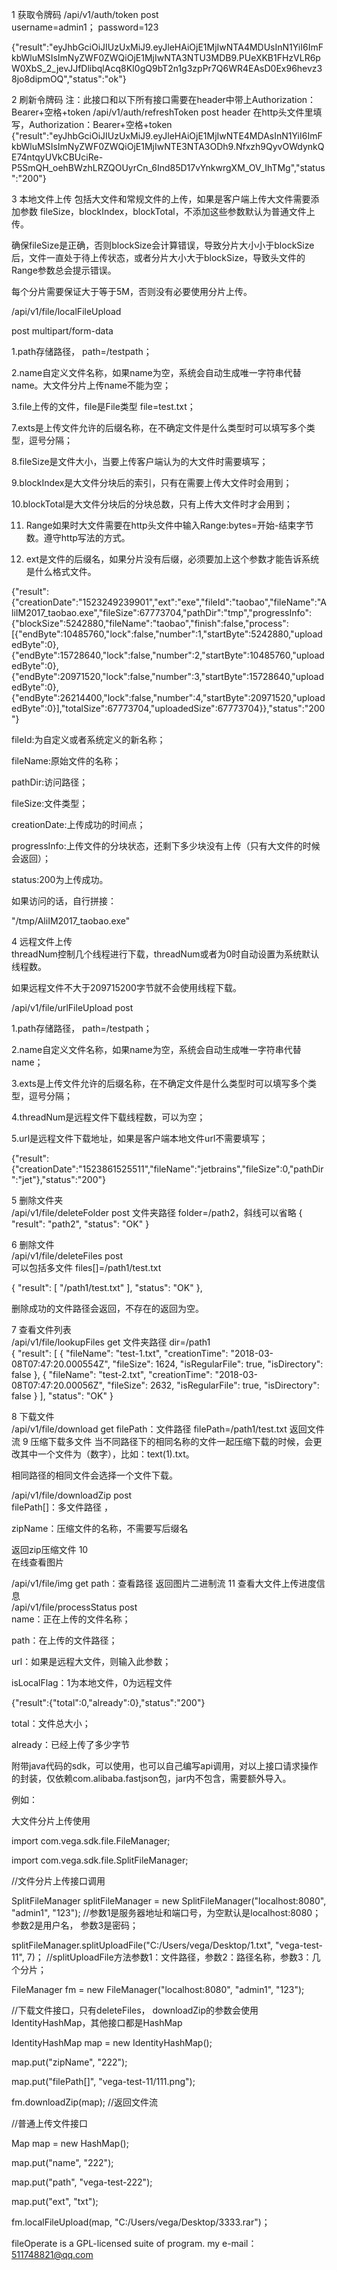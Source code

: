 1	获取令牌码	 	/api/v1/auth/token	post	 	
username=admin1；
password=123

{"result":"eyJhbGciOiJIUzUxMiJ9.eyJleHAiOjE1MjIwNTA4MDUsInN1YiI6ImFkbWluMSIsImNyZWF0ZWQiOjE1MjIwNTA3NTU3MDB9.PUeXKB1FHzVLR6pW0XbS_2_jevJJfDlibqlAcq8KI0gQ9bT2n1g3zpPr7Q6WR4EAsD0Ex96hevz38jo8dipmOQ","status":"ok"}

2	刷新令牌码	注：此接口和以下所有接口需要在header中带上Authorization：Bearer+空格+token	/api/v1/auth/refreshToken	post	header	在http头文件里填写，Authorization：Bearer+空格+token	{"result":"eyJhbGciOiJIUzUxMiJ9.eyJleHAiOjE1MjIwNTE4MDAsInN1YiI6ImFkbWluMSIsImNyZWF0ZWQiOjE1MjIwNTE3NTA3ODh9.Nfxzh9QyvOWdynkQE74ntqyUVkCBUciRe-P5SmQH_oehBWzhLRZQOUyrCn_6Ind85D17vYnkwrgXM_OV_IhTMg","status":"200"}

3	本地文件上传
包括大文件和常规文件的上传，如果是客户端上传大文件需要添加参数
fileSize，blockIndex，blockTotal，不添加这些参数默认为普通文件上传。

确保fileSize是正确，否则blockSize会计算错误，导致分片大小小于blockSize后，文件一直处于待上传状态，或者分片大小大于blockSize，导致头文件的Range参数总会提示错误。

每个分片需要保证大于等于5M，否则没有必要使用分片上传。

 /api/v1/file/localFileUpload

post
multipart/form-data

1.path存储路径， path=/testpath；

2.name自定义文件名称，如果name为空，系统会自动生成唯一字符串代替name。大文件分片上传name不能为空；

 3.file上传的文件，file是File类型 file=test.txt；

7.exts是上传文件允许的后缀名称，在不确定文件是什么类型时可以填写多个类型，逗号分隔；

8.fileSize是文件大小，当要上传客户端认为的大文件时需要填写；

9.blockIndex是大文件分块后的索引，只有在需要上传大文件时会用到；

10.blockTotal是大文件分块后的分块总数，只有上传大文件时才会用到；

11. Range如果时大文件需要在http头文件中输入Range:bytes=开始-结束字节数。遵守http写法的方式。

12. ext是文件的后缀名，如果分片没有后缀，必须要加上这个参数才能告诉系统是什么格式文件。

{"result":{"creationDate":"1523249239901","ext":"exe","fileId":"taobao","fileName":"AliIM2017_taobao.exe","fileSize":67773704,"pathDir":"tmp","progressInfo":{"blockSize":5242880,"fileName":"taobao","finish":false,"process":[{"endByte":10485760,"lock":false,"number":1,"startByte":5242880,"uploadedByte":0},{"endByte":15728640,"lock":false,"number":2,"startByte":10485760,"uploadedByte":0},{"endByte":20971520,"lock":false,"number":3,"startByte":15728640,"uploadedByte":0},{"endByte":26214400,"lock":false,"number":4,"startByte":20971520,"uploadedByte":0}],"totalSize":67773704,"uploadedSize":67773704}},"status":"200"}

fileId:为自定义或者系统定义的新名称；

fileName:原始文件的名称；

pathDir:访问路径；

fileSize:文件类型；

creationDate:上传成功的时间点；

progressInfo:上传文件的分块状态，还剩下多少块没有上传（只有大文件的时候会返回）；

status:200为上传成功。

如果访问的话，自行拼接：

"/tmp/AliIM2017_taobao.exe"


4	远程文件上传	
threadNum控制几个线程进行下载，threadNum或者为0时自动设置为系统默认线程数。

如果远程文件不大于209715200字节就不会使用线程下载。

/api/v1/file/urlFileUpload	post	 	
 

1.path存储路径， path=/testpath；

2.name自定义文件名称，如果name为空，系统会自动生成唯一字符串代替name；

3.exts是上传文件允许的后缀名称，在不确定文件是什么类型时可以填写多个类型，逗号分隔；

4.threadNum是远程文件下载线程数，可以为空；

5.url是远程文件下载地址，如果是客户端本地文件url不需要填写；

 {"result":{"creationDate":"1523861525511","fileName":"jetbrains","fileSize":0,"pathDir":"jet"},"status":"200"}



5	删除文件夹	 	
/api/v1/file/deleteFolder
 post	 	 文件夹路径 folder=/path2，斜线可以省略	 {
"result": "path2",
"status": "OK"
}



6	删除文件	 	
/api/v1/file/deleteFiles
post	 	
可以包括多文件 files[]=/path1/test.txt

{
"result": [
"/path1/test.txt"
],
"status": "OK"
},

删除成功的文件路径会返回，不存在的返回为空。

7	查看文件列表	 	
/api/v1/file/lookupFiles
get	 	文件夹路径 dir=/path1	
{
"result": [
{
"fileName": "test-1.txt",
"creationTime": "2018-03-08T07:47:20.000554Z",
"fileSize": 1624,
"isRegularFile": true,
"isDirectory": false
},
{
"fileName": "test-2.txt",
"creationTime": "2018-03-08T07:47:20.00056Z",
"fileSize": 2632,
"isRegularFile": true,
"isDirectory": false
}
],
"status": "OK"
}

8	下载文件	 	
/api/v1/file/download
get	 	filePath：文件路径 filePath=/path1/test.txt	返回文件流
9	压缩下载多文件	
当不同路径下的相同名称的文件一起压缩下载的时候，会更改其中一个文件为（数字），比如：text(1).txt。

相同路径的相同文件会选择一个文件下载。

/api/v1/file/downloadZip
post	 	
filePath[]：多文件路径 ，

zipName：压缩文件的名称，不需要写后缀名

返回zip压缩文件
10	
在线查看图片
 	
 
/api/v1/file/img
get	 	path：查看路径	返回图片二进制流
11	查看大文件上传进度信息	 	
/api/v1/file/processStatus
post	 	
name：正在上传的文件名称；

path：在上传的文件路径；

url：如果是远程大文件，则输入此参数；

isLocalFlag：1为本地文件，0为远程文件

{"result":{"total":0,"already":0},"status":"200"}

total：文件总大小；

already：已经上传了多少字节


附带java代码的sdk，可以使用，也可以自己编写api调用，对以上接口请求操作的封装，仅依赖com.alibaba.fastjson包，jar内不包含，需要额外导入。

例如：  

大文件分片上传使用

import com.vega.sdk.file.FileManager;

import com.vega.sdk.file.SplitFileManager;

//文件分片上传接口调用

SplitFileManager splitFileManager = new SplitFileManager("localhost:8080", "admin1", "123");   //参数1是服务器地址和端口号，为空默认是localhost:8080；参数2是用户名， 参数3是密码；

splitFileManager.splitUploadFile("C:/Users/vega/Desktop/1.txt", "vega-test-11", 7)； //splitUploadFile方法参数1：文件路径，参数2：路径名称，参数3：几个分片；

 

FileManager fm = new FileManager("localhost:8080", "admin1", "123");

//下载文件接口，只有deleteFiles， downloadZip的参数会使用IdentityHashMap，其他接口都是HashMap

IdentityHashMap map = new IdentityHashMap();

map.put("zipName", "222");

map.put("filePath[]", "vega-test-11/111.png");

fm.downloadZip(map);     //返回文件流

//普通上传文件接口

Map map = new HashMap();

map.put("name", "222");

map.put("path", "vega-test-222");

map.put("ext", "txt");

fm.localFileUpload(map, "C:/Users/vega/Desktop/3333.rar")；

fileOperate is a GPL-licensed suite of program.
my e-mail：511748821@qq.com
